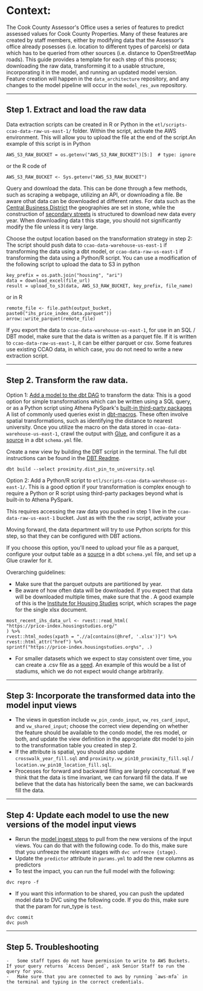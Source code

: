 # Context:

The Cook County Assessor's Office uses a series of features to predict assessed values for Cook County Properties. Many of these features are created by staff members, either by modifying data that the Assessor's office already posesses (i.e. location to different types of parcels) or data which has to be queried from other sources (i.e. distance to OpenStreetMap roads). This guide provides a template for each step of this process; downloading the raw data, transforming it to a usable structure, incorporating it in the model, and running an updated model version. Feature creation will happen in the `data_architecture` repository, and any changes to the model pipeline will occur in the `model_res_avm` repository.

------------------------------------------------------------------------

## Step 1. Extract and load the raw data

Data extraction scripts can be created in R or Python in the `etl/scripts-ccao-data-raw-us-east-1/` folder. Within the script, activate the AWS environment. This will allow you to upload the file at the end of the script.An example of this script is in Python

```         
AWS_S3_RAW_BUCKET = os.getenv("AWS_S3_RAW_BUCKET")[5:]  # type: ignore
```

or the R code of

```         
AWS_S3_RAW_BUCKET <- Sys.getenv("AWS_S3_RAW_BUCKET")
```

Query and download the data. This can be done through a few methods, such as scraping a webpage, utilizing an API, or downloading a file. Be aware othat data can be downloaded at different rates. For data such as the [Central Business District](https://github.com/ccao-data/data-architecture/blob/master/etl/scripts-ccao-data-raw-us-east-1/spatial/spatial-economy.R) the geographies are set in stone, while the construction of [secondary streets](https://github.com/ccao-data/data-architecture/blob/master/etl/scripts-ccao-data-raw-us-east-1/spatial/spatial-environment-secondary_road.R) is structured to download new data every year. When downloading data t this stage, you should not significantly modify the file unless it is very large. 

Choose the output location based on the transformation strategy in step 2: The script should push data to `ccao-data-warehouse-us-east-1` if transforming the data using a dbt model, or `ccao-data-raw-us-east-1` if transforming the data using a Python/R script. You can use a modification of the following script to upload the data to S3 in python

```         
key_prefix = os.path.join("housing", "ari")
data = download_excel(file_url)
result = upload_to_s3(data, AWS_S3_RAW_BUCKET, key_prefix, file_name)
```

or in R

```         
remote_file <- file.path(output_bucket, paste0("ihs_price_index_data.parquet"))
arrow::write_parquet(remote_file)
```

If you export the data to `ccao-data-warehouse-us-east-1`, for use in an SQL / DBT model, make sure that the data is written as a parquet file. If it is written to `ccao-data-raw-us-east-1`, it can be either parquet or csv. Some features use existing CCAO data, in which case, you do not need to write a new extraction script.

------------------------------------------------------------------------

## Step 2. Transform the raw data. 

Option 1: [Add a model to the dbt DAG](https://github.com/ccao-data/data-architecture/blob/master/dbt/README.md#-how-to-add-a-new-model) to transform the data: This is a good option for simple transformations which can be written using a SQL query, or as a Python script using Athena PySpark's [built-in third-party packages](https://docs.aws.amazon.com/athena/latest/ug/notebooks-spark-preinstalled-python-libraries.html)
A list of commonly used queries exist in [dbt-macros](https://github.com/ccao-data/data-architecture/tree/master/dbt/macros). These often involve spatial transformations, such as identifying the distance to nearest university.
Once you utilize the macro on the data stored in `ccao-data-warehouse-us-east-1`, crawl the output with [Glue](https://us-east-1.console.aws.amazon.com/glue/home?region=us-east-1#/v2/data-catalog/crawlers), and configure it as a [source](https://docs.getdbt.com/docs/build/sources) in a dbt `schema.yml` file.

Create a new view by building the DBT script in the terminal. The full dbt instructions can be found in the [DBT Readme](https://github.com/ccao-data/data-architecture/tree/master/dbt#dbt).
```
dbt build --select proximity.dist_pin_to_university.sql
```

Option 2: Add a Python/R script to `etl/scripts-ccao-data-warehouse-us-east-1/`. This is a good option if your transformation is complex enough to require a Python or R script using third-party packages beyond what is built-in to Athena PySpark.

This requires accessing the raw data you pushed in step 1 live in the `ccao-data-raw-us-east-1` bucket. Just as with the the `raw` script, activate your 


Moving forward, the data department will try to use Python scripts for this step, so that they can be configured with DBT actions.

If you choose this option, you'll need to upload your file as a parquet, configure your output table as a [source](https://docs.getdbt.com/docs/build/sources) in a dbt `schema.yml` file, and set up a Glue crawler for it.

Overarching guidelines: 

* Make sure that the parquet outputs are partitioned by year.
* Be aware of how often data will be downloaded. If you expect that data will be downloaded multiple times, make sure that the . A good example of this is the [Institute for Housing Studies](https://github.com/ccao-data/data-architecture/blob/master/etl/scripts-ccao-data-raw-us-east-1/housing/housing-ihs_index.R) script, which scrapes the page for the single xlsx document.
```
most_recent_ihs_data_url <- rvest::read_html(
"https://price-index.housingstudies.org/"
) %>%
rvest::html_nodes(xpath = ".//a[contains(@href, '.xlsx')]") %>%
rvest::html_attr("href") %>%
sprintf("https://price-index.housingstudies.org%s", .)
```
* For smaller datasets which we expect to stay consistent over time, you can create a .csv file as a [seed](https://github.com/ccao-data/data-architecture/tree/master/dbt/seeds). An example of this would be a list of stadiums, which we do not expect would change arbitrarily.
------------------------------------------------------------------------

## Step 3:  Incorporate the transformed data into the model input views
- The views in question include `vw_pin_condo_input`, `vw_res_card_input`, and `vw_shared_input`; choose the correct view depending on whether the feature should be available to the condo model, the res model, or both, and update the view definition in the appropriate dbt model to join to the transformation table you created in step 2.
- If the attribute is spatial, you should also update `crosswalk_year_fill.sql` and `proximity.vw_pin10_proximity_fill.sql` / `location.vw_pin10_location_fill.sql`.
- Processes for forward and backward filling are largely conceptual. If we think that the data is time invariant, we can forward fill the data. If we believe that the data has historically been the same, we can backwards fill the data.

------------------------------------------------------------------------

## Step 4:  Update each model to use the new versions of the model input views
- Rerun the [model ingest steps](https://github.com/ccao-data/model-res-avm?tab=readme-ov-file#usage) to pull from the new versions of the input views. You can do that with the following code. To do this, make sure that you unfreeze the relevant stages with `dvc unfreeze {stage}`.
- Update the `predictor` attribute in `params.yml` to add the new columns as predictors
- To test the impact, you can run the full model with the following:

```         
dvc repro -f
```

- If you want this information to be shared, you can push the updated model data to DVC using the following code. If you do this, make sure that the param for run_type is `test`.

```         
dvc commit
dvc push
```

------------------------------------------------------------------------
## Step 5.  Troubleshooting
    -   Some staff types do not have permission to write to AWS Buckets. If your query returns `Access Denied`, ask Senior Staff to run the query for you.
    -   Make sure that you are connected to aws by running `aws-mfa` in the terminal and typing in the correct credentials.
